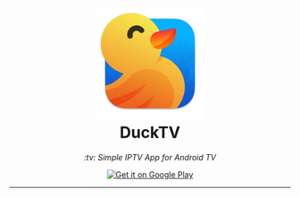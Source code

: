 <h1 align="center">
  <img src="./icon-playstore.png" alt="DuckTV Icon" width="200">
  <br>DuckTV<br>
</h1>

<p align="center"><em>:tv: Simple IPTV App for Android TV</em></p>

<p align="center">
  <a href='https://play.google.com/store/apps/details?id=me.lsong.mytv'>
  <img alt='Get it on Google Play' src='https://play.google.com/intl/en_us/badges/static/images/badges/en_badge_web_generic.png' width='250' />
</a>
</p>

----
